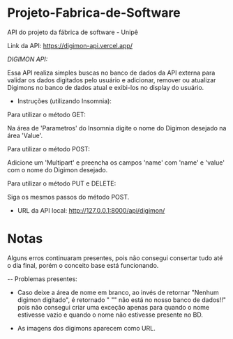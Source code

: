 # Projeto-Fabrica-de-Software
API do projeto da fábrica de software - Unipê

Link da API: https://digimon-api.vercel.app/

*DIGIMON API:*

Essa API realiza simples buscas no banco de dados da API externa para validar os dados digitados pelo usuário e adicionar, remover ou atualizar Digimons no banco de dados atual e exibi-los no display do usuário.

- Instruções (utilizando Insomnia):

Para utilizar o método GET:

Na área de 'Parametros' do Insomnia digite o nome do Digimon desejado na área 'Value'.

Para utilizar o método POST: 

Adicione um 'Multipart' e preencha os campos 'name' com 'name' e 'value' com o nome do Digimon desejado.

Para utilizar o método PUT e DELETE:

Siga os mesmos passos do método POST.

- URL da API local: http://127.0.0.1:8000/api/digimon/

# Notas

Alguns erros continuaram presentes, pois não consegui consertar tudo até o dia final, porém o conceito base está funcionando.

-- Problemas presentes:

- Caso deixe a área de nome em branco, ao invés de retornar "Nenhum digimon digitado", é retornado " "" não está no nosso banco de dados!!" pois não consegui criar uma exceção apenas para quando o nome estivesse vazio e quando o nome não estivesse presente no BD.

- As imagens dos digimons aparecem como URL.
